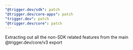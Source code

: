 ```yaml
---
"@trigger.dev/sdk": patch
"@trigger.dev/core-apps": patch
"trigger.dev": patch
"@trigger.dev/core": patch
---
```


Extracting out all the non-SDK related features from the main @trigger.dev/core/v3 export
